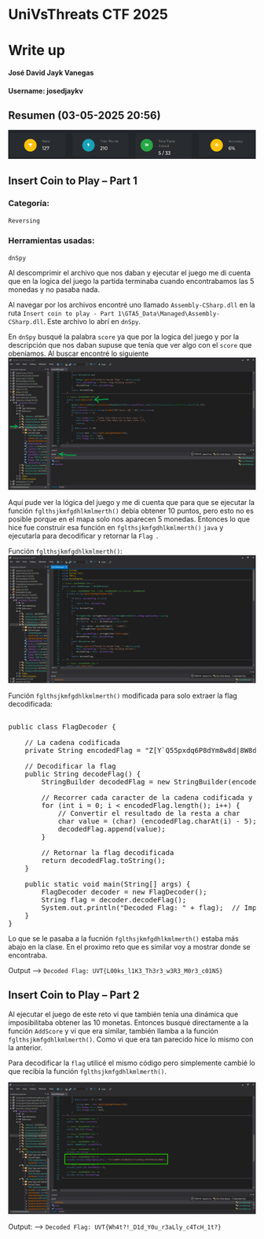 # UniVsThreats CTF 2025
# Write up
#### José David Jayk Vanegas
#### Username: josedjaykv


## Resumen (03-05-2025 20:56)
![image](resumen.png)


## Insert Coin to Play – Part 1
### Categoría: 
`Reversing`
### Herramientas usadas: 
`dnSpy`

Al descomprimir el archivo que nos daban y ejecutar el juego me di cuenta que en la logica del juego la partida terminaba cuando encontrabamos las 5 monedas y no pasaba nada.

Al navegar por los archivos encontré uno llamado `Assembly-CSharp.dll` en la ruta `Insert coin to play - Part 1\GTA5_Data\Managed\Assembly-CSharp.dll`. Este archivo lo abrí en `dnSpy`.

En `dnSpy` busqué la palabra `score` ya que por la logica del juego y por la descripción que nos daban supuse que tenía que ver algo con el `score` que obeníamos. Al buscar encontré lo siguiente
![image](score1.png)

Aquí pude ver la lógica del juego y me di cuenta que para que se ejecutar la función `fglthsjkmfgdhlkmlmerth()` debía obtener 10 puntos, pero esto no es posible porque en el mapa solo nos aparecen 5 monedas. Entonces lo que hice fue construir esa función en `fglthsjkmfgdhlkmlmerth()` `java` y ejecutarla para decodificar y retornar la  `Flag `.

Función `fglthsjkmfgdhlkmlmerth()`:
![image](funcion.png)

Función `fglthsjkmfgdhlkmlmerth()` modificada para solo extraer la flag decodificada:
<pre> 
public class FlagDecoder {

    // La cadena codificada
    private String encodedFlag = "Z[Y`Q55pxdq6P8dYm8w8d|8W8dR5w8dh56S:b";

    // Decodificar la flag
    public String decodeFlag() {
        StringBuilder decodedFlag = new StringBuilder(encodedFlag.length());
        
        // Recorrer cada caracter de la cadena codificada y restarle 5
        for (int i = 0; i < encodedFlag.length(); i++) {
            // Convertir el resultado de la resta a char
            char value = (char) (encodedFlag.charAt(i) - 5);
            decodedFlag.append(value);
        }
        
        // Retornar la flag decodificada
        return decodedFlag.toString();
    }

    public static void main(String[] args) {
        FlagDecoder decoder = new FlagDecoder();
        String flag = decoder.decodeFlag();
        System.out.println("Decoded Flag: " + flag);  // Imprime la flag decodificada
    }
}  
</pre>

Lo que se le pasaba a la fucnión `fglthsjkmfgdhlkmlmerth()` estaba más abajo en la clase. En el proximo reto que es similar voy a mostrar donde se encontraba.

Output --> `Decoded Flag: UVT{L00ks_l1K3_Th3r3_w3R3_M0r3_c01N5}`


## Insert Coin to Play – Part 2

Al ejecutar el juego de este reto vi que también tenía una dinámica que imposibilitaba obtener las 10 monetas. Entonces busqué directamente a la función `AddScore` y vi que era similar, también llamba a la función `fglthsjkmfgdhlkmlmerth()`. Como vi que era tan parecido hice lo mismo con la anterior.

Para decodificar la `flag` utilicé el mismo código pero simplemente cambié lo que recibía la función `fglthsjkmfgdhlkmlmerth()`.

![image](funcionparametro.png)

Output: --> `Decoded Flag: UVT{Wh4t?!_D1d_Y0u_r3aLly_c4TcH_1t?}`
